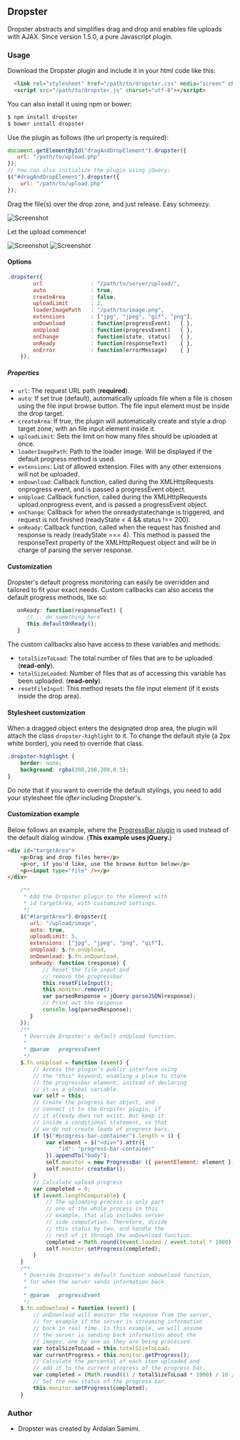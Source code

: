 ## Dropster
Dropster abstracts and simplifies drag and drop and enables file uploads with AJAX. Since version 1.5.0, a pure Javascript plugin.

### Usage
Download the Dropster plugin and include it in your html code like this:
```html
  <link rel="stylesheet" href="/path/to/dropster.css" media="screen" charset="utf-8">
  <script src="/path/to/dropster.js" charset="utf-8"></script>
```
You can also install it using npm or bower:
```bash
$ npm install dropster
$ bower install dropster
```
Use the plugin as follows (the url property is required):
```js
document.getElementById("dragAndDropElement").dropster({
   url: "/path/to/upload.php"
});
// You can also initialize the plugin using jQuery:
$("#dragAndDropElement").dropster({
    url: "/path/to/upload.php"
});
```
Drag the file(s) over the drop zone, and just release. Easy schmeezy.

![Screenshot](https://raw.githubusercontent.com/pkrll/Dropster/master/screenshot.png)

Let the upload commence!

![Screenshot](https://raw.githubusercontent.com/pkrll/Dropster/master/screenshot-1.png)
![Screenshot](https://raw.githubusercontent.com/pkrll/Dropster/master/screenshot-2.png)

#### Options
```js
.dropster({
        url               : "/path/to/server/upload/",
        auto              : true,
        createArea        : false,
        uploadLimit       : 2,
        loaderImagePath   : "/path/to/image.png",
        extensions        : ["jpg", "jpeg", "gif", "png"],
        onDownload        : function(progressEvent)   { },
        onUpload          : function(progressEvent)   { },
        onChange          : function(state, status)   { },
        onReady           : function(responseText)    { },
        onError           : function(errorMessage)    { }
    });
```
##### Properties
* `url`: The request URL path (**required**).
* `auto`: If set true (default), automatically uploads file when a file is chosen using the file input browse button. The file input element must be inside the drop target.
* `createArea`: If true, the plugin will automatically create and style a drop target zone, with an file input element inside it.
* `uploadLimit`: Sets the limit on how many files should be uploaded at once.
* `loaderImagePath`: Path to the loader image. Will be displayed if the default progress method is used.
* `extensions`: List of allowed extension. Files with any other extensions will not be uploaded.
* `onDownload`: Callback function, called during the XMLHttpRequests onprogress event, and is passed a progressEvent object.
* `onUpload`: Callback function, called during the XMLHttpRequests upload.onprogress event, and is passed a progressEvent object.
* `onChange`: Callback for when the onreadystatechange is triggered, and request is not finished (readyState < 4 && status !== 200).
* `onReady`: Callback function, called when the request has finished and response is ready (readyState === 4). This method is passed the responseText property of the XMLHttpRequest object and will be in charge of parsing the server response.

#### Customization
Dropster's default progress monitoring can easily be overridden and tailored to fit your exact needs. Custom callbacks can also access the default progress methods, like so:
```js
   onReady: function(responseText) {
      // .. do something here
      this.defaultOnReady();
   }
```
The custom callbacks also have access to these variables and methods:
* `totalSizeToLoad`: The total number of files that are to be uploaded. (**read-only**).
* `totalSizeLoaded`: Number of files that as of accessing this variable has been uploaded. (**read-only**).
* `resetFileInput`: This method resets the file input element (if it exists inside the drop area).

#### Stylesheet customization
When a dragged object enters the designated drop area, the plugin will attach the class `dropster-highlight` to it. To change the default style (a 2px white border), you need to override that class.
```css
.dropster-highlight {
    border: none;
    background: rgba(200,200,200,0.5);
}
```
Do note that if you want to override the default stylings, you need to add your stylesheet file *after* including Dropster's.
#### Customization example
Below follows an example, where the [ProgressBar plugin](https://github.com/pkrll/JavaScript/tree/master/Progressbar) is used instead of the default dialog window. (**This example uses jQuery.**)
```html
<div id="targetArea">
    <p>Drag and drop files here</p>
    <p>or, if you'd like, use the browse button below</p>
    <p><input type="file" /></p>
</div>
```
```js
    /**
     * Add the Dropster plugin to the element with
     * id targetArea, with customized settings.
     */
    $("#targetArea").dropster({
       url: "/upload/image",
       auto: true,
       uploadLimit: 5,
       extensions: ["jpg", "jpeg", "png", "gif"],
       onUpload: $.fn.onUpload,
       onDownload: $.fn.onDownload,
       onReady: function (response) {
           // Reset the file input and
           // remove the progressbar
           this.resetFileInput();
           this.monitor.remove();
           var parsedResponse = jQuery.parseJSON(response);
           // Print out the response
           console.log(parsedResponse);
       }
    });
    /**
     * Override Dropster's default onUpload function.
     *
     * @param   progressEvent
     */
    $.fn.onUpload = function (event) {
        // Access the plugin's public interface using
        // the "this" keyword, enabling a place to store
        // the progressbar element, instead of declaring
        // it as a global variable.
        var self = this;
        // Create the progress bar object, and
        // connect it to the Dropster plugin, if
        // it already does not exist. But keep it
        // inside a conditional statement, so that
        // we do not create loads of progress bars.
        if ($("#progress-bar-container").length < 1) {
            var element = $("<div>").attr({
                "id": "progress-bar-container"
            }).appendTo("body");
            self.monitor = new ProgressBar ({ parentElement: element });
            self.monitor.createBar();
        }
        // Calculate upload progress
        var completed = 0;
        if (event.lengthComputable) {
            // The uploading process is only part
            // one of the whole process in this
            // example, that also includes server
            // side computation. Therefore, divide
            // this status by two, and handle the
            // rest of it through the onDownload function.
            completed = Math.round((event.loaded / event.total * 1000) / 10 / 2);
            self.monitor.setProgress(completed);
        }
    }
    /**
     * Override Dropster's default function onDownload function,
     * for when the server sends information back.
     *
     * @param   progressEvent
     */
    $.fn.onDownload = function (event) {
        // onDownload will monitor the response from the server,
        // for example if the server is streaming information
        // back in real time. In this example, we will assume
        // the server is sending back information about the
        // images, one by one as they are being processed.
        var totalSizeToLoad = this.totalSizeToLoad;
        var currentProgress = this.monitor.getProgress();
        // Calculate the percental of each item uploaded and
        // add it to the current progress of the progress bar.
        var completed = (Math.round((1 / totalSizeToLoad * 1000) / 10 / 2) + currentProgress);
        // Set the new status of the progress bar.
        this.monitor.setProgress(completed);
    }
```
### Author
* Dropster was created by Ardalan Samimi.
